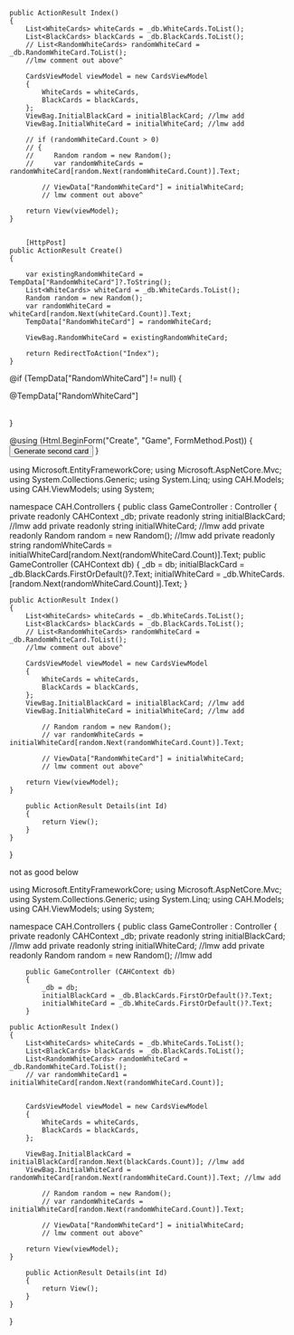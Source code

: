     public ActionResult Index()
    {
        List<WhiteCards> whiteCards = _db.WhiteCards.ToList();
        List<BlackCards> blackCards = _db.BlackCards.ToList();
        // List<RandomWhiteCards> randomWhiteCard = _db.RandomWhiteCard.ToList();
        //lmw comment out above^
        
        CardsViewModel viewModel = new CardsViewModel
        {
            WhiteCards = whiteCards,
            BlackCards = blackCards,
        };
        ViewBag.InitialBlackCard = initialBlackCard; //lmw add
        ViewBag.InitialWhiteCard = initialWhiteCard; //lmw add

        // if (randomWhiteCard.Count > 0) 
        // {
        //     Random random = new Random();
        //     var randomWhiteCards = randomWhiteCard[random.Next(randomWhiteCard.Count)].Text;
        
            // ViewData["RandomWhiteCard"] = initialWhiteCard;
            // lmw comment out above^

        return View(viewModel);
    }


        [HttpPost]
    public ActionResult Create()
    {

        var existingRandomWhiteCard = TempData["RandomWhiteCard"]?.ToString();
        List<WhiteCards> whiteCard = _db.WhiteCards.ToList();
        Random random = new Random();
        var randomWhiteCard = whiteCard[random.Next(whiteCard.Count)].Text;
        TempData["RandomWhiteCard"] = randomWhiteCard;

        ViewBag.RandomWhiteCard = existingRandomWhiteCard;

        return RedirectToAction("Index");
    }





  
  @if (TempData["RandomWhiteCard"] != null)
  {
      <div class="whiteCard">
        <p class="random-card">@TempData["RandomWhiteCard"]</p> 
      </div>  
  }


  @using (Html.BeginForm("Create", "Game", FormMethod.Post))
{
  <button type="submit">Generate second card</button>
}




using Microsoft.EntityFrameworkCore;
using Microsoft.AspNetCore.Mvc;
using System.Collections.Generic;
using System.Linq;
using CAH.Models;
using CAH.ViewModels;
using System;

namespace CAH.Controllers
{
    public class GameController : Controller
    {
        private readonly CAHContext _db;
        private readonly string initialBlackCard; //lmw add
        private readonly string initialWhiteCard; //lmw add
        private readonly Random random = new Random(); //lmw add
        private readonly string randomWhiteCards = initialWhiteCard[random.Next(randomWhiteCard.Count)].Text;
        public GameController (CAHContext db)
        {
            _db = db;
            initialBlackCard = _db.BlackCards.FirstOrDefault()?.Text;
            initialWhiteCard = _db.WhiteCards.[random.Next(randomWhiteCard.Count)].Text;
        }

    public ActionResult Index()
    {
        List<WhiteCards> whiteCards = _db.WhiteCards.ToList();
        List<BlackCards> blackCards = _db.BlackCards.ToList();
        // List<RandomWhiteCards> randomWhiteCard = _db.RandomWhiteCard.ToList();
        //lmw comment out above^
        
        CardsViewModel viewModel = new CardsViewModel
        {
            WhiteCards = whiteCards,
            BlackCards = blackCards,
        };
        ViewBag.InitialBlackCard = initialBlackCard; //lmw add
        ViewBag.InitialWhiteCard = initialWhiteCard; //lmw add

            // Random random = new Random();
            // var randomWhiteCards = initialWhiteCard[random.Next(randomWhiteCard.Count)].Text;
        
            // ViewData["RandomWhiteCard"] = initialWhiteCard;
            // lmw comment out above^

        return View(viewModel);
    }

        public ActionResult Details(int Id)
        {
            return View();
        }
    }
}



not as good below

using Microsoft.EntityFrameworkCore;
using Microsoft.AspNetCore.Mvc;
using System.Collections.Generic;
using System.Linq;
using CAH.Models;
using CAH.ViewModels;
using System;

namespace CAH.Controllers
{
    public class GameController : Controller
    {
        private readonly CAHContext _db;
        private readonly string initialBlackCard; //lmw add
        private readonly string initialWhiteCard; //lmw add
        private readonly Random random = new Random(); //lmw add

        public GameController (CAHContext db)
        {
            _db = db;
            initialBlackCard = _db.BlackCards.FirstOrDefault()?.Text;
            initialWhiteCard = _db.WhiteCards.FirstOrDefault()?.Text;
        }

    public ActionResult Index()
    {
        List<WhiteCards> whiteCards = _db.WhiteCards.ToList();
        List<BlackCards> blackCards = _db.BlackCards.ToList();
        List<RandomWhiteCards> randomWhiteCard = _db.RandomWhiteCard.ToList();
        // var randomWhiteCard1 = initialWhiteCard[random.Next(randomWhiteCard.Count)];
        
        
        CardsViewModel viewModel = new CardsViewModel
        {
            WhiteCards = whiteCards,
            BlackCards = blackCards,
        };

        ViewBag.InitialBlackCard = initialBlackCard[random.Next(blackCards.Count)]; //lmw add
        ViewBag.InitialWhiteCard = randomWhiteCard[random.Next(randomWhiteCard.Count)].Text; //lmw add

            // Random random = new Random();
            // var randomWhiteCards = initialWhiteCard[random.Next(randomWhiteCard.Count)].Text;
        
            // ViewData["RandomWhiteCard"] = initialWhiteCard;
            // lmw comment out above^

        return View(viewModel);
    }

        public ActionResult Details(int Id)
        {
            return View();
        }
    }
}
